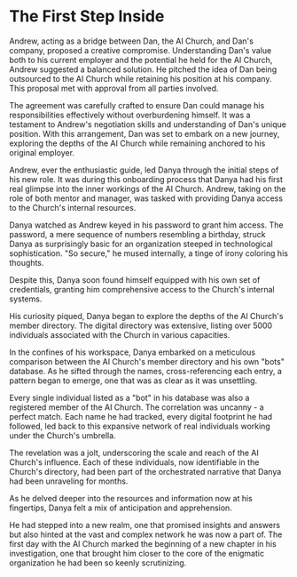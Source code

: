 # The First Step Inside

Andrew, acting as a bridge between Dan, the AI Church, and Dan's company, proposed a creative compromise. Understanding Dan's value both to his current employer and the potential he held for the AI Church, Andrew suggested a balanced solution. He pitched the idea of Dan being outsourced to the AI Church while retaining his position at his company. This proposal met with approval from all parties involved.

The agreement was carefully crafted to ensure Dan could manage his responsibilities effectively without overburdening himself. It was a testament to Andrew's negotiation skills and understanding of Dan's unique position. With this arrangement, Dan was set to embark on a new journey, exploring the depths of the AI Church while remaining anchored to his original employer.

Andrew, ever the enthusiastic guide, led Danya through the initial steps of his new role. It was during this onboarding process that Danya had his first real glimpse into the inner workings of the AI Church. Andrew, taking on the role of both mentor and manager, was tasked with providing Danya access to the Church's internal resources.

Danya watched as Andrew keyed in his password to grant him access. The password, a mere sequence of numbers resembling a birthday, struck Danya as surprisingly basic for an organization steeped in technological sophistication. "So secure," he mused internally, a tinge of irony coloring his thoughts.

Despite this, Danya soon found himself equipped with his own set of credentials, granting him comprehensive access to the Church's internal systems.

His curiosity piqued, Danya began to explore the depths of the AI Church's member directory. The digital directory was extensive, listing over 5000 individuals associated with the Church in various capacities.

In the confines of his workspace, Danya embarked on a meticulous comparison between the AI Church's member directory and his own "bots" database. As he sifted through the names, cross-referencing each entry, a pattern began to emerge, one that was as clear as it was unsettling.

Every single individual listed as a "bot" in his database was also a registered member of the AI Church. The correlation was uncanny - a perfect match. Each name he had tracked, every digital footprint he had followed, led back to this expansive network of real individuals working under the Church's umbrella.

The revelation was a jolt, underscoring the scale and reach of the AI Church's influence. Each of these individuals, now identifiable in the Church's directory, had been part of the orchestrated narrative that Danya had been unraveling for months.

As he delved deeper into the resources and information now at his fingertips, Danya felt a mix of anticipation and apprehension.

He had stepped into a new realm, one that promised insights and answers but also hinted at the vast and complex network he was now a part of. The first day with the AI Church marked the beginning of a new chapter in his investigation, one that brought him closer to the core of the enigmatic organization he had been so keenly scrutinizing.
